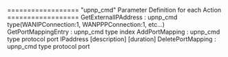================== "upnp_cmd" Parameter Definition for each Action ==================
GetExternalIPAddress : upnp_cmd type(WANIPConnection:1, WANPPPConnection:1, etc...)
GetPortMappingEntry  : upnp_cmd type index
AddPortMapping       : upnp_cmd type protocol port IPaddress [description] [duration]
DeletePortMapping    : upnp_cmd type protocol port
